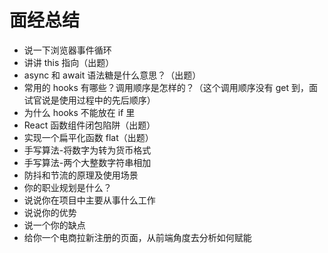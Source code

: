 # 面经总结

- 说一下浏览器事件循环
- 讲讲 this 指向（出题）
- async 和 await 语法糖是什么意思？（出题）
- 常用的 hooks 有哪些？调用顺序是怎样的？（这个调用顺序没有 get 到，面试官说是使用过程中的先后顺序）
- 为什么 hooks 不能放在 if 里
- React 函数组件闭包陷阱（出题）
- 实现一个扁平化函数 flat（出题）
- 手写算法-将数字为转为货币格式
- 手写算法-两个大整数字符串相加
- 防抖和节流的原理及使用场景
- 你的职业规划是什么？
- 说说你在项目中主要从事什么工作
- 说说你的优势
- 说一个你的缺点
- 给你一个电商拉新注册的页面，从前端角度去分析如何赋能
